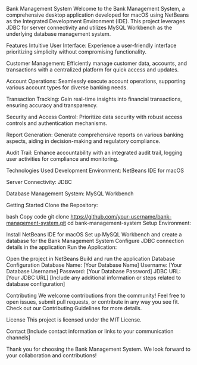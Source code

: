 Bank Management System
Welcome to the Bank Management System, a comprehensive desktop application developed for macOS using NetBeans as the Integrated Development Environment (IDE). This project leverages JDBC for server connectivity and utilizes MySQL Workbench as the underlying database management system.

Features
Intuitive User Interface: Experience a user-friendly interface prioritizing simplicity without compromising functionality.

Customer Management: Efficiently manage customer data, accounts, and transactions with a centralized platform for quick access and updates.

Account Operations: Seamlessly execute account operations, supporting various account types for diverse banking needs.

Transaction Tracking: Gain real-time insights into financial transactions, ensuring accuracy and transparency.

Security and Access Control: Prioritize data security with robust access controls and authentication mechanisms.

Report Generation: Generate comprehensive reports on various banking aspects, aiding in decision-making and regulatory compliance.

Audit Trail: Enhance accountability with an integrated audit trail, logging user activities for compliance and monitoring.

Technologies Used
Development Environment: NetBeans IDE for macOS

Server Connectivity: JDBC

Database Management System: MySQL Workbench

Getting Started
Clone the Repository:

bash
Copy code
git clone https://github.com/your-username/bank-management-system.git
cd bank-management-system
Setup Environment:

Install NetBeans IDE for macOS
Set up MySQL Workbench and create a database for the Bank Management System
Configure JDBC connection details in the application
Run the Application:

Open the project in NetBeans
Build and run the application
Database Configuration
Database Name: [Your Database Name]
Username: [Your Database Username]
Password: [Your Database Password]
JDBC URL: [Your JDBC URL]
[Include any additional information or steps related to database configuration]

Contributing
We welcome contributions from the community! Feel free to open issues, submit pull requests, or contribute in any way you see fit. Check out our Contributing Guidelines for more details.

License
This project is licensed under the MIT License.

Contact
[Include contact information or links to your communication channels]

Thank you for choosing the Bank Management System. We look forward to your collaboration and contributions!

